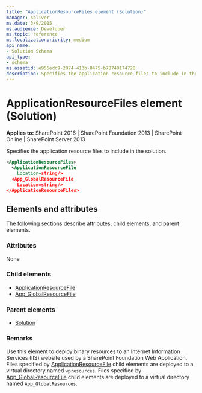 ```yaml
---
title: "ApplicationResourceFiles element (Solution)"
manager: soliver
ms.date: 3/9/2015
ms.audience: Developer
ms.topic: reference
ms.localizationpriority: medium
api_name:
- Solution Schema
api_type:
- schema
ms.assetid: e955edd9-2874-413b-8475-b78740174728
description: Specifies the application resource files to include in the solution.
---
```


# ApplicationResourceFiles element (Solution)

**Applies to:** SharePoint 2016 | SharePoint Foundation 2013 | SharePoint Online | SharePoint Server 2013

Specifies the application resource files to include in the solution.

```XML
<ApplicationResourceFiles>
  <ApplicationResourceFile
    Location=string/>
  <App_GlobalResourceFile
    Location=string/>
</ApplicationResourceFiles>
```

## Elements and attributes

The following sections describe attributes, child elements, and parent elements.

### Attributes

None

### Child elements

- [ApplicationResourceFile](applicationresourcefile-element-solution.md)
- [App_GlobalResourceFile](app_globalresourcefile-element-solution.md)

### Parent elements

- [Solution](solution-element-solution.md)

### Remarks

Use this element to deploy binary resources to an Internet Information Services (IIS) website used by a SharePoint Foundation Web Application. Files specified by [ApplicationResourceFile](applicationresourcefile-element-solution.md) child elements are deployed to a virtual directory named `wpresources`. Files specified by [App_GlobalResourceFile](app_globalresourcefile-element-solution.md) child elements are deployed to a virtual directory named `App_GlobalResources`.
